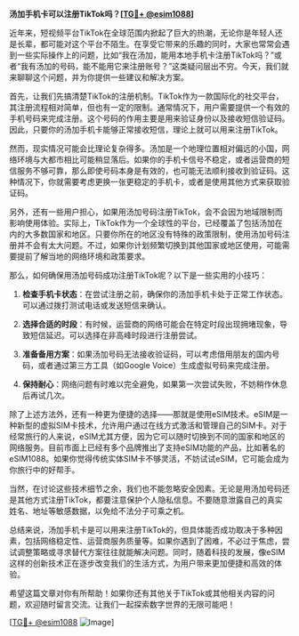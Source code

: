 **汤加手机卡可以注册TikTok吗？[[TG💪+ @esim1088](https://t.me/s/esim1088)]**

近年来，短视频平台TikTok在全球范围内掀起了巨大的热潮，无论你是年轻人还是长辈，都可能对这个平台不陌生。在享受它带来的乐趣的同时，大家也常常会遇到一些实际操作上的问题，比如“我在汤加，能用本地手机卡注册TikTok吗？”或者“我有汤加的号码，能不能用它来注册账号？”这类疑问层出不穷。今天，我们就来聊聊这个问题，并为你提供一些建议和解决方案。

首先，让我们先搞清楚TikTok的注册机制。TikTok作为一款国际化的社交平台，其注册流程相对简单，但也有一定的限制。通常情况下，用户需要提供一个有效的手机号码来完成注册。这个号码的作用主要是用来验证身份以及接收短信验证码。因此，只要你的汤加手机卡能够正常接收短信，理论上就可以用来注册TikTok。

然而，现实情况可能会比理论复杂得多。汤加是一个地理位置相对偏远的小国，网络环境与大都市相比可能稍显落后。如果你的手机卡信号不稳定，或者运营商的短信服务不够可靠，那么即使号码本身是有效的，也可能无法顺利接收到验证码。这种情况下，你就需要考虑更换一张更稳定的手机卡，或者是使用其他方式来获取验证码。

另外，还有一些用户担心，如果用汤加号码注册TikTok，会不会因为地域限制而影响使用体验。实际上，TikTok作为一个全球性的平台，已经覆盖了包括汤加在内的大多数国家和地区。只要你所在的地区没有特殊的政策限制，使用汤加号码注册并不会有太大问题。不过，如果你计划频繁切换到其他国家或地区使用，可能需要提前了解当地的网络环境和政策要求。

那么，如何确保用汤加号码成功注册TikTok呢？以下是一些实用的小技巧：

1. **检查手机卡状态**：在尝试注册之前，确保你的汤加手机卡处于正常工作状态。可以通过拨打测试电话或发送短信来确认。
   
2. **选择合适的时段**：有时候，运营商的网络可能会在特定时段出现拥堵现象，导致短信延迟。可以选择在非高峰时段进行注册尝试。

3. **准备备用方案**：如果汤加号码无法接收验证码，可以考虑借用朋友的国内号码，或者通过第三方工具（如Google Voice）生成虚拟号码来完成注册。

4. **保持耐心**：网络问题有时难以完全避免，如果第一次尝试失败，不妨稍作休息后再试几次。

除了上述方法外，还有一种更为便捷的选择——那就是使用eSIM技术。eSIM是一种新型的虚拟SIM卡技术，允许用户通过在线方式激活和管理自己的SIM卡。对于经常旅行的人来说，eSIM尤其方便，因为它可以随时切换到不同的国家和地区的网络服务。目前市面上已经有多个品牌推出了支持eSIM功能的产品，比如著名的eSIM1088。如果你觉得传统实体SIM卡不够灵活，不妨试试eSIM，它可能会成为你旅行中的好帮手。

当然，在讨论这些技术细节之余，我们也不能忽略安全因素。无论是用汤加号码还是其他方式注册TikTok，都要注意保护个人隐私信息。不要随意泄露自己的真实姓名、地址等敏感数据，以免给不法分子可乘之机。

总结来说，汤加手机卡是可以用来注册TikTok的，但具体能否成功取决于多种因素，包括网络稳定性、运营商服务质量等。如果你遇到了困难，不必过于焦虑，尝试调整策略或寻求替代方案往往就能解决问题。同时，随着科技的发展，像eSIM这样的创新技术正在逐步改变我们的生活方式，为用户带来更加便捷和高效的体验。

希望这篇文章对你有所帮助！如果你还有其他关于TikTok或其他相关内容的问题，欢迎随时留言交流。让我们一起探索数字世界的无限可能吧！

[[TG💪+ @esim1088](https://t.me/s/esim1088) ![Image](https://i.postimg.cc/4NQfJmqS/Snipaste-2025-05-13-00-14-12.png)]